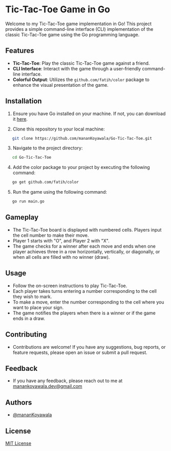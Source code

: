 # Tic-Tac-Toe Game in Go

Welcome to my Tic-Tac-Toe game implementation in Go! This project provides a simple command-line interface (CLI) implementation of the classic Tic-Tac-Toe game using the Go programming language.

## Features

- **Tic-Tac-Toe**: Play the classic Tic-Tac-Toe game against a friend.
- **CLI Interface**: Interact with the game through a user-friendly command-line interface.
- **Colorful Output**: Utilizes the `github.com/fatih/color` package to enhance the visual presentation of the game.

## Installation

1. Ensure you have Go installed on your machine. If not, you can download it [here](https://golang.org/dl/).

2. Clone this repository to your local machine:

```bash
   git clone https://github.com/mananKoyawala/Go-Tic-Tac-Toe.git
```

3. Navigate to the project directory:

```bash
   cd Go-Tic-Tac-Toe
```

4. Add the color package to your project by executing the following command:

```bash
   go get github.com/fatih/color
```

5. Run the game using the following command:

```bash
   go run main.go
```

## Gameplay

- The Tic-Tac-Toe board is displayed with numbered cells. Players input the cell number to make their move.
- Player 1 starts with "O", and Player 2 with "X".
- The game checks for a winner after each move and ends when one player achieves three in a row horizontally, vertically, or diagonally, or when all cells are filled with no winner (draw).

## Usage

- Follow the on-screen instructions to play Tic-Tac-Toe.
- Each player takes turns entering a number corresponding to the cell they wish to mark.
- To make a move, enter the number corresponding to the cell where you want to place your sign.
- The game notifies the players when there is a winner or if the game ends in a draw.

<!-- ## Video

- <img src="Video/game-play-tic-tac-toe.mp4" height="400" width="600" alt="Watch Gameplay Video" /> -->

## Contributing

- Contributions are welcome! If you have any suggestions, bug reports, or feature requests, please open an issue or submit a pull request.

## Feedback

- If you have any feedback, please reach out to me at manankoyawala.dev@gmail.com

## Authors

- [@mananKoyawala](https://github.com/mananKoyawala)

## License

[MIT License](LICENSE)
